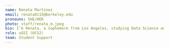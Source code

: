 ```yaml
---
name: Renata Martinez
email: renata0115@berkeley.edu
pronouns: SHE/HER
photo: staff/renata_m.jpeg
bio: I’m Renata, a sophomore from Los Angeles, studying Data Science and Computer Science who loves boba, listening to Spanish music, dancing, and teaching! I’m so excited to meet all of you and I hope you all enjoy Data 8 as much as I did!
role: uGSI (UCS2)
team: Student Support
---
```

